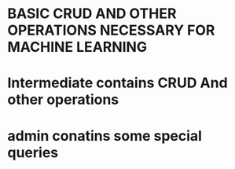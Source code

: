 #  BASIC CRUD AND OTHER OPERATIONS NECESSARY FOR MACHINE LEARNING 
# Intermediate contains CRUD And other operations 
# admin conatins some special queries
